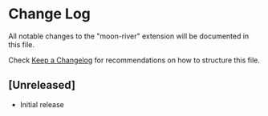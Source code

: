 # Change Log

All notable changes to the "moon-river" extension will be documented in this file.

Check [Keep a Changelog](http://keepachangelog.com/) for recommendations on how to structure this file.

## [Unreleased]

- Initial release
